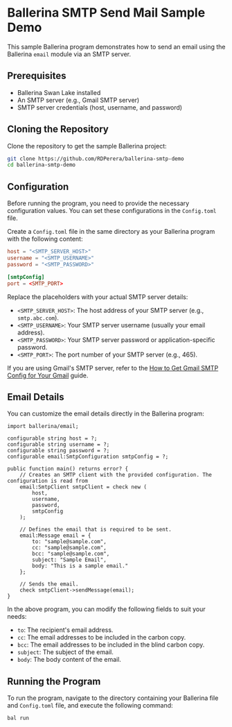 # Ballerina SMTP Send Mail Sample Demo

This sample Ballerina program demonstrates how to send an email using the Ballerina `email` module via an SMTP server.

## Prerequisites

- Ballerina Swan Lake installed
- An SMTP server (e.g., Gmail SMTP server)
- SMTP server credentials (host, username, and password)

## Cloning the Repository

Clone the repository to get the sample Ballerina project:

```bash
git clone https://github.com/RDPerera/ballerina-smtp-demo
cd ballerina-smtp-demo
```

## Configuration

Before running the program, you need to provide the necessary configuration values. You can set these configurations in the `Config.toml` file.

Create a `Config.toml` file in the same directory as your Ballerina program with the following content:

```toml
host = "<SMTP_SERVER_HOST>"
username = "<SMTP_USERNAME>"
password = "<SMTP_PASSWORD>"

[smtpConfig]
port = <SMTP_PORT>
```

Replace the placeholders with your actual SMTP server details:

- `<SMTP_SERVER_HOST>`: The host address of your SMTP server (e.g., `smtp.abc.com`).
- `<SMTP_USERNAME>`: Your SMTP server username (usually your email address).
- `<SMTP_PASSWORD>`: Your SMTP server password or application-specific password.
- `<SMTP_PORT>`: The port number of your SMTP server (e.g., 465).

If you are using Gmail's SMTP server, refer to the [How to Get Gmail SMTP Config for Your Gmail](/resources/GmailSMTPConfigs.md) guide.

## Email Details

You can customize the email details directly in the Ballerina program:

```ballerina
import ballerina/email;

configurable string host = ?;
configurable string username = ?;
configurable string password = ?;
configurable email:SmtpConfiguration smtpConfig = ?;

public function main() returns error? {
    // Creates an SMTP client with the provided configuration. The configuration is read from
    email:SmtpClient smtpClient = check new (
        host,
        username,
        password,
        smtpConfig
    );

    // Defines the email that is required to be sent.
    email:Message email = {
        to: "sample@sample.com",
        cc: "sample@sample.com",
        bcc: "sample@sample.com",
        subject: "Sample Email",
        body: "This is a sample email."
    };

    // Sends the email.
    check smtpClient->sendMessage(email);
}
```

In the above program, you can modify the following fields to suit your needs:

- `to`: The recipient's email address.
- `cc`: The email addresses to be included in the carbon copy.
- `bcc`: The email addresses to be included in the blind carbon copy.
- `subject`: The subject of the email.
- `body`: The body content of the email.

## Running the Program

To run the program, navigate to the directory containing your Ballerina file and `Config.toml` file, and execute the following command:

```bash
bal run
```
